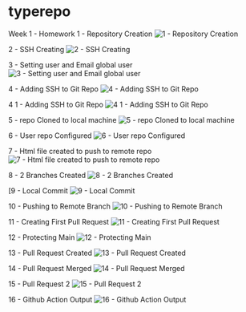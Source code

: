 # typerepo
Week 1 - Homework
1 - Repository Creation
![1 - Repository Creation](https://github.com/user-attachments/assets/3eef3247-17c6-4882-af68-831a92e75c23)


2 -  SSH Creating
![2 -  SSH Creating](https://github.com/user-attachments/assets/281ca22c-01d9-43d2-8b19-c689659cf489)


3 - Setting user and Email global user
![3 - Setting user and Email global user](https://github.com/user-attachments/assets/ab152d2a-271b-4002-b083-69df80a2532d)


4 - Adding SSH to Git Repo
![4 - Adding SSH to Git Repo](https://github.com/user-attachments/assets/bca52aee-38a1-4ff7-ba0a-aedb741bd808)


4 1 - Adding SSH to Git Repo
![4 1 - Adding SSH to Git Repo](https://github.com/user-attachments/assets/c1deee01-9507-4c8b-aab8-75aab1d491b4)


5 - repo Cloned to local machine
![5 - repo Cloned to local machine](https://github.com/user-attachments/assets/053168a1-3f01-47a7-b419-9921ac204389)


6 - User repo Configured
![6 - User repo Configured](https://github.com/user-attachments/assets/ee7acb6f-636b-42a5-8da1-22da85bc9e84)


7 - Html file created to push to remote repo
![7 - Html file created to push to remote repo](https://github.com/user-attachments/assets/ff39e0ba-f4ee-4f8e-a8d2-d4e37562e12c)


8 - 2 Branches Created
![8 - 2 Branches Created](https://github.com/user-attachments/assets/951a7071-ae13-4735-814f-bc2a19bc731f)


[9 - Local Commit
![9 - Local Commit](https://github.com/user-attachments/assets/7dc51af1-9b51-4e21-8f8c-ee4ed8fd1988)


10 - Pushing to Remote Branch
![10 - Pushing to Remote Branch](https://github.com/user-attachments/assets/4de1bd47-ffe3-44b6-9c96-d22a3a491c19)


11 - Creating First Pull Request
![11 - Creating First Pull Request](https://github.com/user-attachments/assets/0d8a1a9d-8b47-4dde-8d4b-a9f8c1748d99)


12 - Protecting Main
![12 - Protecting Main](https://github.com/user-attachments/assets/0067e9fb-de19-4d03-a8f2-b247ae261d8a)


13 - Pull Request Created
![13 - Pull Request Created](https://github.com/user-attachments/assets/8b7453a8-48a7-4c63-9f01-763562747705)


14 - Pull Request Merged
![14 - Pull Request Merged](https://github.com/user-attachments/assets/792baec5-f19f-41bc-8a18-d4513c84aff2)


15 - Pull Request 2
![15 - Pull Request 2](https://github.com/user-attachments/assets/fe6cd132-ed39-4425-8692-cd27be145be8)


16 - Github Action Output
![16 - Github Action Output](https://github.com/user-attachments/assets/d1a04f2c-460a-46e2-a13c-e2f171093026)


















